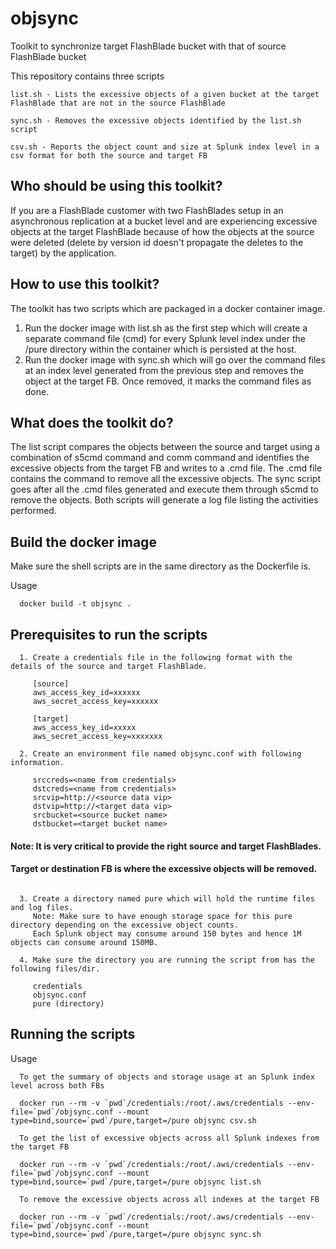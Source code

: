 # objsync
  Toolkit to synchronize target FlashBlade bucket with that of source FlashBlade bucket

  This repository contains three scripts

    list.sh - Lists the excessive objects of a given bucket at the target FlashBlade that are not in the source FlashBlade

    sync.sh - Removes the excessive objects identified by the list.sh script

    csv.sh - Reports the object count and size at Splunk index level in a csv format for both the source and target FB
 
## Who should be using this toolkit?

  If you are a FlashBlade customer with two FlashBlades setup in an asynchronous replication at a bucket level and are experiencing excessive objects at the target FlashBlade because of how the objects at the source were deleted (delete by version id doesn't propagate the deletes to the target) by the application.

## How to use this toolkit?

  The toolkit has two scripts which are packaged in a docker container image. 

  1. Run the docker image with list.sh as the first step which will create a separate command file (cmd) for every Splunk level index under the /pure directory within the container which is persisted at the host.
  2. Run the docker image with sync.sh which will go over the command files at an index level generated from the previous step and removes the object at the target FB. Once removed, it marks the command files as done. 
   
## What does the toolkit do?

  The list script compares the objects between the source and target using a combination of s5cmd command and comm command and identifies the excessive objects from the target FB and writes to a .cmd file.  The .cmd file contains the command to remove all the excessive objects.  The sync script goes after all the .cmd files generated and execute them through s5cmd to remove the objects.  Both scripts will generate a log file listing the activities performed.
  
## Build the docker image
  Make sure the shell scripts are in the same directory as the Dockerfile is.

Usage
```
  docker build -t objsync .
```

## Prerequisites to run the scripts
```
  1. Create a credentials file in the following format with the details of the source and target FlashBlade.

     [source]
     aws_access_key_id=xxxxxx
     aws_secret_access_key=xxxxxx

     [target]
     aws_access_key_id=xxxxx
     aws_secret_access_key=xxxxxxx
  
  2. Create an environment file named objsync.conf with following information.
 
     srccreds=<name from credentials>
     dstcreds=<name from credentials>
     srcvip=http://<source data vip>
     dstvip=http://<target data vip>
     srcbucket=<source bucket name>
     dstbucket=<target bucket name>
```

#### Note:  It is very critical to provide the right source and target FlashBlades.
#### Target or destination FB is where the excessive objects will be removed.

```

  3. Create a directory named pure which will hold the runtime files and log files.
     Note: Make sure to have enough storage space for this pure directory depending on the excessive object counts.
     Each Splunk object may consume around 150 bytes and hence 1M objects can consume around 150MB.

  4. Make sure the directory you are running the script from has the following files/dir.

     credentials
     objsync.conf
     pure (directory)

```

## Running the scripts

Usage
```
  To get the summary of objects and storage usage at an Splunk index level across both FBs 

  docker run --rm -v `pwd`/credentials:/root/.aws/credentials --env-file=`pwd`/objsync.conf --mount type=bind,source=`pwd`/pure,target=/pure objsync csv.sh

  To get the list of excessive objects across all Splunk indexes from the target FB

  docker run --rm -v `pwd`/credentials:/root/.aws/credentials --env-file=`pwd`/objsync.conf --mount type=bind,source=`pwd`/pure,target=/pure objsync list.sh

  To remove the excessive objects across all indexes at the target FB

  docker run --rm -v `pwd`/credentials:/root/.aws/credentials --env-file=`pwd`/objsync.conf --mount type=bind,source=`pwd`/pure,target=/pure objsync sync.sh
```
